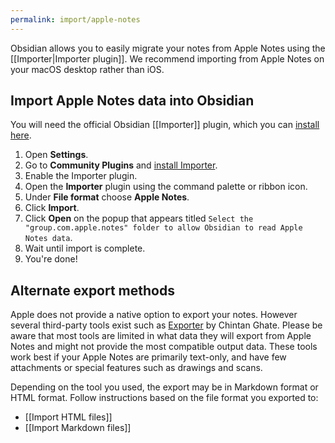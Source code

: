 ```yaml
---
permalink: import/apple-notes
---
```

Obsidian allows you to easily migrate your notes from Apple Notes using the [[Importer|Importer plugin]]. We recommend importing from Apple Notes on your macOS desktop rather than iOS.

## Import Apple Notes data into Obsidian

You will need the official Obsidian [[Importer]] plugin, which you can [install here](obsidian://show-plugin?id=obsidian-importer).

1. Open **Settings**.
2. Go to **Community Plugins** and [install Importer](obsidian://show-plugin?id=obsidian-importer).
3. Enable the Importer plugin.
4. Open the **Importer** plugin using the command palette or ribbon icon.
5. Under **File format** choose **Apple Notes**.
6. Click **Import**.
7. Click **Open** on the popup that appears titled `Select the "group.com.apple.notes" folder to allow Obsidian to read Apple Notes data`.
8. Wait until import is complete. 
9. You're done!

## Alternate export methods

Apple does not provide a native option to export your notes. However several third-party tools exist such as [Exporter](https://apps.apple.com/us/app/exporter/id1099120373) by Chintan Ghate. Please be aware that most tools are limited in what data they will export from Apple Notes and might not provide the most compatible output data. These tools work best if your Apple Notes are primarily text-only, and have few attachments or special features such as drawings and scans.

Depending on the tool you used, the export may be in Markdown format or HTML format. Follow instructions based on the file format you exported to: 

- [[Import HTML files]]
- [[Import Markdown files]]